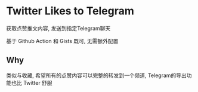 # Twitter Likes to Telegram

获取点赞推文内容, 发送到指定Telegram聊天

基于 Github Action 和 Gists 既可, 无需额外配置

## Why

类似与收藏, 希望所有的点赞内容可以完整的转发到一个频道, Telegram的导出功能也比 Twitter 舒服